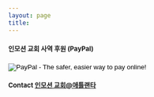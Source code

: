```yaml
---
layout: page
title:
---
```

<h4 class="wsite-content-title" style="text-align:left;"><font size="2">인모션 교회 사역 후원 (PayPal)</font></h4>

<div>
<form action="https://www.paypal.com/cgi-bin/webscr" method="post" target="_top">
<input type="hidden" name="cmd" value="_s-xclick">
<input type="hidden" name="hosted_button_id" value="WL7Y45V5HHKMU">
<input type="image" src="https://www.paypalobjects.com/en_US/i/btn/btn_donate_LG.gif" border="0" name="submit" alt="PayPal - The safer, easier way to pay online!">
<img alt="" border="0" src="https://www.paypalobjects.com/en_US/i/scr/pixel.gif" width="1" height="1">
</form>
</div>

<h4 class="wsite-content-title" style="text-align:left;"><font size="2">Contact <span><a href="mailto:cimatlanta@gmail.com" style="line-height: 1.5; background-color: initial;" title="">인모션 교회@애틀랜타</a></span> </font></h4>
